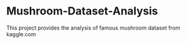 # Mushroom-Dataset-Analysis
This project provides the analysis of famous mushroom dataset from kaggle.com
